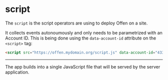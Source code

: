 <!--
Copyright 2020 - Offen Authors <hioffen@posteo.de>
SPDX-License-Identifier: Apache-2.0
-->

# script

The `script` is the script operators are using to deploy Offen on a site.

It collects events autonoumously and only needs to be parametrized with an Account ID. This is being done using the `data-account-id` attribute on the `<script>` tag:

```html
<script src="https://offen.mydomain.org/script.js" data-account-id="433d404a-5416-4e12-ac6e-7ee5ea222b39"></script>
```

---

The app builds into a single JavaScript file that will be served by the server application.
